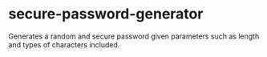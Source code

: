 # secure-password-generator
Generates a random and secure password given parameters such as length and types of characters included.
